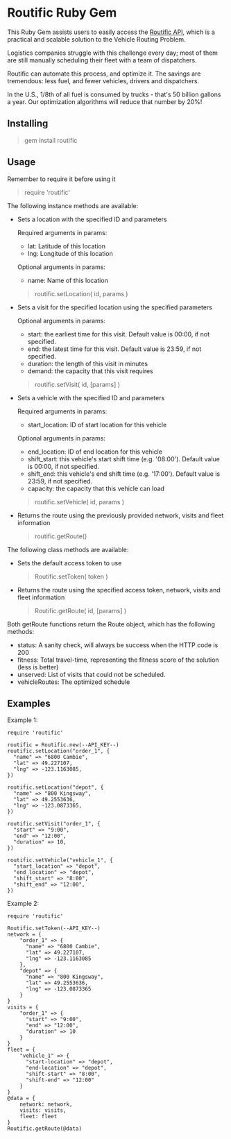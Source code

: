Routific Ruby Gem
=================

This Ruby Gem assists users to easily access the [Routific API][1], which is a practical and scalable solution to the Vehicle Routing Problem.

Logistics companies struggle with this challenge every day; most of them are still manually scheduling their fleet with a team of dispatchers.

Routific can automate this process, and optimize it. The savings are tremendous: less fuel, and fewer vehicles, drivers and dispatchers.

In the U.S., 1/8th of all fuel is consumed by trucks - that's 50 billion gallons a year. Our optimization algorithms will reduce that number by 20%!

  [1]: https://routific.com

Installing
----------

> gem install routific

Usage
-----
Remember to require it before using it

> require 'routific'

The following instance methods are available:

 - Sets a location with the specified ID and parameters

    Required arguments in params:
  
     - lat: Latitude of this location
     - lng: Longitude of this location

    Optional arguments in params:
     - name: Name of this location

   > routific.setLocation( id, params )

 - Sets a visit for the specified location using the specified parameters

    Optional arguments in params:
     - start: the earliest time for this visit. Default value is 00:00, if not specified. 
     - end: the latest time for this visit. Default value is    23:59, if not specified.
     - duration: the length of this visit in minutes
     - demand: the capacity that this visit requires

   > routific.setVisit( id, [params] )

 - Sets a vehicle with the specified ID and parameters
 
    Required arguments in params:
     - start_location: ID of start location for this vehicle

    Optional arguments in params:
     - end_location: ID of end location for this vehicle
     - shift_start: this vehicle's start shift time (e.g. '08:00'). Default value is 00:00, if not specified.
     - shift_end: this vehicle's end shift time (e.g. '17:00'). Default value is 23:59, if not specified.
     - capacity: the capacity that this vehicle can load

   > routific.setVehicle( id, params )

 - Returns the route using the previously provided network, visits and
   fleet information
   > routific.getRoute()

The following class methods are available:

 - Sets the default access token to use
   > Routific.setToken( token )

 - Returns the route using the specified access token, network, visits and fleet information
   > Routific.getRoute( id, [params] )

Both getRoute functions return the Route object, which has the following methods:

 - status: A sanity check, will always be success when the HTTP code is 200
 - fitness: Total travel-time, representing the fitness score of the solution (less is better)
 - unserved: List of visits that could not be scheduled. 
 - vehicleRoutes: The optimized schedule

Examples
--------
Example 1:

    require 'routific'
    
    routific = Routific.new(--API_KEY--)
    routific.setLocation("order_1", {
      "name" => "6800 Cambie",
      "lat" => 49.227107,
      "lng" => -123.1163085,
    })
    
    routific.setLocation("depot", {
      "name" => "800 Kingsway",
      "lat" => 49.2553636,
      "lng" => -123.0873365,
    })
    
    routific.setVisit("order_1", {
      "start" => "9:00",
      "end" => "12:00",
      "duration" => 10,
    })
    
    routific.setVehicle("vehicle_1", {
      "start_location" => "depot",
      "end_location" => "depot",
      "shift_start" => "8:00",
      "shift_end" => "12:00",
    })
    
Example 2:

    require 'routific'
    
    Routific.setToken(--API_KEY--)
    network = {
        "order_1" => {
          "name" => "6800 Cambie",
          "lat" => 49.227107,
          "lng" => -123.1163085
        },
        "depot" => {
          "name" => "800 Kingsway",
          "lat" => 49.2553636,
          "lng" => -123.0873365
        }
    }
    visits = {
        "order_1" => {
          "start" => "9:00",
          "end" => "12:00",
          "duration" => 10
        }
    }
    fleet = {
        "vehicle_1" => {
          "start-location" => "depot",
          "end-location" => "depot",
          "shift-start" => "8:00",
          "shift-end" => "12:00"
        }
    }
    @data = {
        network: network,
        visits: visits,
        fleet: fleet
    }
    Routific.getRoute(@data)